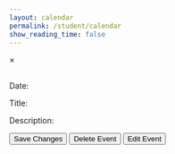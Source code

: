 ```yaml
---
layout: calendar
permalink: /student/calendar
show_reading_time: false
---
```


<html lang="en">
    <head>
        <meta charset="UTF-8">
        <meta name="viewport" content="width=device-width, initial-scale=1.0">
        <link rel="stylesheet" href="https://cdn.jsdelivr.net/npm/fullcalendar@5.11.0/main.min.css">
        <!-- Tailwind CSS CDN -->
        <link href="https://cdn.jsdelivr.net/npm/tailwindcss@2.2.19/dist/tailwind.min.css" rel="stylesheet">
        <style>
          #eventModal {
            z-index: 99999 !important;
            position: fixed !important;
          }
          #calendar {
            z-index: 1 !important;
            position: relative !important;
          }
          body, html {
            overflow: visible !important;
          }
                    /* Make FullCalendar smaller on small screens */
          @media (max-width: 640px) {
            #calendar {
              font-size: 10px !important;
              min-height: 300px !important;
              height: 60vh !important;
            }
            .fc-toolbar-title {
              font-size: 1rem !important;
            }
            .fc-button {
              font-size: 0.7rem !important;
              padding: 0.2rem 0.4rem !important;
            }
            .fc-daygrid-day-number,
            .fc-col-header-cell-cushion {
              font-size: 0.8rem !important;
              padding: 0.1rem !important;
            }
            .fc-event {
              font-size: 0.7rem !important;
              padding: 0.1rem 0.2rem !important;
            }
          }
          .fc-toolbar {
            background: #18181b;
            border-radius: 1rem;
            margin-bottom: 1.5rem;
            padding: 1rem 1.5rem;
            box-shadow: 0 4px 24px 0 rgba(0,0,0,0.15);
            display: flex;
            flex-wrap: wrap;
            align-items: center;
            justify-content: space-between;
          }
          .fc-toolbar .fc-button-group {
            gap: 0.5rem;
          }
          .fc-toolbar .fc-button {
            background: #27272a;
            color: #fff;
            border: none;
            border-radius: 0.75rem;
            font-weight: 600;
            font-size: 1rem;
            padding: 0.5rem 1.2rem;
            margin: 0 0.15rem;
            transition: background 0.2s, color 0.2s, box-shadow 0.2s;
            box-shadow: 0 2px 8px 0 rgba(0,0,0,0.08);
          }
          .fc-toolbar .fc-button.fc-button-active,
          .fc-toolbar .fc-button:focus,
          .fc-toolbar .fc-button:hover {
            background: #ef4444;
            color: #fff;
            outline: none;
            box-shadow: 0 4px 16px 0 rgba(239,68,68,0.15);
          }
          .fc-toolbar .fc-button.fc-allButton-button { background: #6b7280; }
          .fc-toolbar .fc-button.fc-csaButton-button { background: #991b1b; }
          .fc-toolbar .fc-button.fc-cspButton-button { background: #2563eb; }
          .fc-toolbar .fc-button.fc-csseButton-button { background: #047857; }
          .fc-toolbar .fc-button.fc-allButton-button:hover { background: #9ca3af; }
          .fc-toolbar .fc-button.fc-csaButton-button:hover { background: #dc2626; }
          .fc-toolbar .fc-button.fc-cspButton-button:hover { background: #3b82f6; }
          .fc-toolbar .fc-button.fc-csseButton-button:hover { background: #10b981; }
          .fc-toolbar-title {
            color: #fff;
            font-size: 2rem;
            font-weight: 700;
            letter-spacing: 0.02em;
            margin: 0 1rem;
            text-shadow: 0 2px 8px rgba(0,0,0,0.15);
          }
          @media (max-width: 640px) {
            .fc-toolbar {
              flex-direction: column;
              align-items: stretch;
              padding: 0.5rem 0.5rem;
              border-radius: 0.5rem;
            }
            .fc-toolbar-title {
              font-size: 1.2rem !important;
              margin: 0.5rem 0;
            }
            .fc-toolbar .fc-button {
              font-size: 0.8rem;
              padding: 0.3rem 0.7rem;
              border-radius: 0.5rem;
            }
          }
        </style>
    </head>
    <body class="bg-black min-h-screen">
        <!-- FullCalendar Container -->
        <div id="calendar" class="ml-5 box-border z-0 overflow-hidden"></div>
        <!-- Modal -->
        <div id="eventModal" class="fixed z-[99999] inset-0 flex items-center justify-center bg-black bg-opacity-70 backdrop-blur-sm pt-12 hidden">
            <div class="relative bg-gray-900 mx-auto my-12 p-8 rounded-2xl shadow-2xl max-w-xl min-h-fit w-full text-white font-sans">
                <span class="text-gray-400 absolute right-8 top-6 text-3xl font-bold cursor-pointer transition-colors duration-300 hover:text-red-600" id="closeModal">&times;</span>
                <h2 id="eventTitle" class="text-white text-4xl font-bold mb-6"></h2>
                <div>
                    <label for="editDate" class="block mt-2 mb-1 text-lg font-semibold">Date:</label>
                    <p id="editDateDisplay" contentEditable='false' class="w-full p-3 rounded-xl border border-gray-700 text-base bg-gray-800 text-white box-border mb-4"></p>
                    <input type="date" id="editDate" style="display: none;" class="w-full p-3 rounded-xl border border-gray-700 text-base bg-gray-800 text-white box-border mb-4">
                    <label for="editTitle" class="block mt-2 mb-1 text-lg font-semibold">Title:</label>
                    <p id="editTitle" contentEditable='false' class="w-full p-3 rounded-xl border border-gray-700 text-base bg-gray-800 text-white box-border mb-4"></p>
                    <label for="editDescription" class="block mt-2 mb-1 text-lg font-semibold">Description:</label>
                    <p id="editDescription" contentEditable='false' class="w-full p-3 rounded-xl border border-gray-700 text-base bg-gray-800 text-white box-border mb-4 max-h-64 overflow-y-auto whitespace-pre-wrap"></p>
                    <!-- Type Dropdown (commented out)
                    <label for="editType" class="block mt-2">Type:</label>
                    <select id="editType" class="w-full p-3 my-4 rounded-xl border border-gray-700 text-base bg-gray-800 text-white box-border">
                        <option value="Select">Select</option>
                        <option value="Checkpoint">Checkpoint</option>
                        <option value="Live Review">Live Review</option>
                        <option value="Seed">Seed</option>
                    </select>
                    -->
                    <button id="saveButton" class="w-full p-3 bg-red-700 text-white rounded-xl text-base font-bold cursor-pointer transition duration-200 hover:bg-red-900 mt-2 hidden">Save Changes</button>
                    <button id="deleteButton" class="w-full p-3 bg-red-700 text-white rounded-xl text-base font-bold cursor-pointer transition duration-200 hover:bg-red-900 mt-2">Delete Event</button>
                    <button id="editButton" class="w-full p-3 bg-red-700 text-white rounded-xl text-base font-bold cursor-pointer transition duration-200 hover:bg-red-900 mt-2">Edit Event</button>
                </div>
            </div>
        </div>
        <!-- FullCalendar JS -->
        <script src="https://cdn.jsdelivr.net/npm/fullcalendar@5.11.0/main.min.js"></script>
        <script type="module">
            import { javaURI, fetchOptions } from '{{site.baseurl}}/assets/js/api/config.js';
            let allEvents = []; // Global array to store all events
            let currentFilter = null; // Track the current filter
            document.addEventListener("DOMContentLoaded", function () {
                let currentEvent = null;
                let isAddingNewEvent = false;
                let calendar;
                function request() {
                    return fetch(`${javaURI}/api/calendar/events`, fetchOptions)
                        .then(response => {
                            if (response.status !== 200) {
                                console.error("HTTP status code: " + response.status);
                                return null;
                            }
                            return response.json();
                        })
                        .catch(error => {
                            console.error("Fetch error: ", error);
                            return null;
                        });
                }
                function getAssignments() {
                    return fetch(`${javaURI}/api/assignments/`)
                        .then(response => {
                            if (!response.ok) {
                                throw new Error(`HTTP error! status: ${response.status}`);
                            }
                            return response.json();
                        })
                        .catch(error => {
                            console.error("Error fetching assignments:", error);
                            return null;
                        });
                }
                function handleRequest() {
                    Promise.all([request(), getAssignments()])
                        .then(([calendarEvents, assignments]) => {
                            allEvents = []; // Reset allEvents
                            if (calendarEvents !== null) {
                                calendarEvents.forEach(event => {
                                    let color = "#808080";
                                    if (event.class == "CSP") {
                                        color = "#3788d8";
                                    } else if (event.class == "CSSE") {
                                        color = "#008000";
                                    }
                                    allEvents.push({
                                        id: event.id,
                                        period: event.period,
                                        //type: event.type,
                                        title: event.title.replace(/\(P[13]\)/gi, ""),
                                        description: event.description,
                                        start: event.date,
                                        color: color
                                    });
                                });
                            }
                            if (assignments !== null) {
                                assignments.forEach(assignment => {
                                    const [month, day, year] = assignment.dueDate.split('/');
                                    const dueDate = new Date(year, month - 1, day).getTime();
                                    allEvents.push({
                                        id: assignment.id,
                                        title: assignment.name,
                                        description: assignment.description,
                                        start: formatDate(dueDate),
                                        color: "#FFA500"
                                    });
                                });
                            }
                            displayCalendar(filterEventsByClass(currentFilter)); // Display filtered events
                        });
                }
                function displayCalendar(events) {
                    const calendarEl = document.getElementById('calendar');
                    if (calendar) {
                        calendar.destroy(); // Destroy the existing calendar instance
                    }
                    calendar = new FullCalendar.Calendar(calendarEl, {
                        initialView: 'dayGridMonth',
                        headerToolbar: {
                            left: 'prev,next today allButton,csaButton,cspButton,csseButton',
                            center: 'title',
                            right: 'dayGridMonth,dayGridWeek,dayGridDay'
                        },
                        customButtons: {
                            allButton: {
                                text: 'All',
                                click: function () {
                                    currentFilter = null;
                                    displayCalendar(filterEventsByClass(currentFilter));
                                }
                            },            
                            csaButton: {
                                text: 'CSA',
                                click: function () {
                                    currentFilter = "CSA";
                                    displayCalendar(filterEventsByClass(currentFilter));
                                }
                            },            
                            cspButton: {
                                text: 'CSP',
                                click: function () {
                                    currentFilter = "CSP";
                                    displayCalendar(filterEventsByClass(currentFilter));
                                }
                            },
                            csseButton: {
                                text: 'CSSE',
                                click: function () {
                                    currentFilter = "CSSE";
                                    displayCalendar(filterEventsByClass(currentFilter));
                                }
                            }
                        },
                        views: {
                            dayGridMonth: { buttonText: 'Month' },
                            dayGridWeek: { buttonText: 'Week' },
                            dayGridDay: { buttonText: 'Day' }
                        },
                        events: events,
                        eventClick: function (info) {
                            currentEvent = info.event;
                            document.getElementById('eventTitle').textContent = currentEvent.title;
                            // document.getElementById('eventDate').textContent = formatDate(currentEvent.start);
                            document.getElementById('editTitle').innerHTML = currentEvent.title;
                            document.getElementById('editDescription').innerHTML = slackToHtml(currentEvent.extendedProps.description || "");
                            document.getElementById('editDateDisplay').textContent = formatDisplayDate(currentEvent.start);
                            document.getElementById('editDate').value = formatDate(currentEvent.start);
                            document.getElementById("eventModal").style.display = "block";
                            document.getElementById("deleteButton").style.display = "inline-block";
                            document.getElementById("editButton").style.display = "inline-blocK";
                        },
                        dateClick: function (info) {
                            // if (!currentFilter) {
                            //     alert("Please select a class (CSA, CSP, or CSSE) before adding an event.");
                            //     return;
                            // }
                            isAddingNewEvent = true;
                            document.getElementById("eventTitle").textContent = "Add New Event";
                            document.getElementById("editTitle").innerHTML = "";
                            document.getElementById("editDescription").innerHTML = "";
                            document.getElementById("editDescription").contentEditable = true;
                            document.getElementById("editTitle").contentEditable = true;
                            document.getElementById('editDateDisplay').textContent = formatDisplayDate(info.date);
                            document.getElementById('editDate').value = formatDate(info.date);
                            document.getElementById("eventModal").style.display = "block";
                            document.getElementById("deleteButton").style.display = "none";
                            document.getElementById("editButton").style.display = "none";
                            document.getElementById("saveButton").style.display = "inline-block";
                            document.getElementById("saveButton").onclick = function () {
                                const updatedTitle = document.getElementById("editTitle").innerHTML.trim();
                                const updatedDescription = document.getElementById("editDescription").innerHTML;
                                const updatedDate = document.getElementById("editDate").value;
                                if (!updatedTitle || !updatedDescription || !updatedDate) {
                                    alert("Title, Description, and Date cannot be empty!");
                                    return;
                                }
                                const newEventPayload = {
                                    title: updatedTitle,
                                    description: updatedDescription,
                                    date: updatedDate,
                                    period: currentFilter, // Event class (CSA, CSP, CSSE)
                                };
                                const newEvent = {
                                    id: Date.now().toString(), // Generate a unique ID
                                    title: updatedTitle,
                                    description: updatedDescription,
                                    start: updatedDate,
                                    period: currentFilter, // Assign the current filter (CSA, CSP, CSSE)
                                    color: getEventColor(currentFilter)
                                };
                                allEvents.push(newEvent); // Add to allEvents
                                displayCalendar(filterEventsByClass(currentFilter)); // Refresh calendar
                                document.getElementById("eventModal").style.display = "none";
                                fetch(`${javaURI}/api/calendar/add_event`, {
                                    method: "POST",
                                    headers: { "Content-Type": "application/json" },
                                    body: JSON.stringify(newEventPayload),
                                })
                                .then(response => {
                                    if (!response.ok) {
                                        throw new Error(`Failed to add new event: ${response.status} ${response.statusText}`);
                                    }
                                    return response.json();
                                })
                                .then(() => {
                                    // Re-fetch events from the backend to ensure the calendar is up-to-date
                                    handleRequest();
                                    document.getElementById("eventModal").style.display = "none";
                                })
                                .catch(error => {
                                    console.error("Error adding event:", error);
                                });
                            };
                        },
                        eventMouseEnter: function (info) {
                            const tooltip = document.createElement('div');
                            tooltip.className = 'event-tooltip';
                            tooltip.innerHTML = `<strong>${info.event.title}</strong><br>${info.event.extendedProps.description || ''}`;
                            document.body.appendChild(tooltip);
                            tooltip.style.left = info.jsEvent.pageX + 'px';
                            tooltip.style.top = info.jsEvent.pageY + 'px';
                        },
                        eventMouseLeave: function () {
                            const tooltips = document.querySelectorAll('.event-tooltip');
                            tooltips.forEach(tooltip => tooltip.remove());
                        }
                    });
                    calendar.render();
                }
                function filterEventsByClass(className) {
                    if (!className) return allEvents; // If no filter is applied, return all events
                    return allEvents.filter(event => event.period === className);
                }
                function formatDate(dateString) {
                    const date = new Date(dateString);
                    return date.toISOString().split("T")[0];
                }
                document.getElementById("closeModal").onclick = function () {
                    document.getElementById('editDateDisplay').style.display = 'block';
                    document.getElementById('editDateDisplay').style.display = 'block';
                    document.getElementById('editDate').style.display = 'none';
                    document.getElementById("saveButton").style.display = "none";
                    document.getElementById("eventModal").style.display = "none";
                    document.getElementById("editTitle").contentEditable = false;
                    document.getElementById("editDescription").contentEditable = false;
                    document.getElementById("eventModal").style.display = "none";
                };
                document.getElementById("saveButton").onclick = function () {
                    const updatedTitle = document.getElementById("editTitle").innerHTML.trim();
                    const updatedDescription = document.getElementById("editDescription").innerHTML;
                    const updatedDate = document.getElementById("editDate").value;
                    document.getElementById("saveButton").style.display = "none";
                    document.getElementById('editDateDisplay').style.display = 'block';
                    document.getElementById('editDate').style.display = 'none';
                    document.getElementById('editDateDisplay').textContent = formatDisplayDate(new Date(updatedDate));
                    document.getElementById("editDescription").contentEditable = false;
                    if (!updatedTitle || !updatedDescription || !updatedDate) {
                        alert("Title, Description, and Date cannot be empty!");
                        return;
                    }
                    if (isAddingNewEvent) {
                        const newEventPayload = {
                            title: updatedTitle,
                            description: updatedDescription,
                            date: updatedDate,
                            period: currentFilter, // Event class (CSA, CSP, CSSE)
                        };
                        fetch(`${javaURI}/api/calendar/add_event`, {
                            method: "POST",
                            headers: { "Content-Type": "application/json" },
                            body: JSON.stringify(newEventPayload),
                        })
                        .then(response => {
                            if (!response.ok) {
                                throw new Error(`Failed to add new event: ${response.status} ${response.statusText}`);
                            }
                            return response.json(); // Parse the response JSON if needed
                        })
                        .then(newEvent => {
                            calendar.addEvent({
                                id: newEvent.id,
                                title: newEvent.title,
                                start: newEvent.date,
                                description: newEvent.description,
                                color: newEvent.color || "#808080",
                            });
                            document.getElementById("eventModal").style.display = "none";
                        })
                        .catch(error => {
                            console.warn("Error adding event to Slack:", error);
                            alert("This event has been added to the calendar but could not be updated in Slack.");
                            calendar.addEvent({
                                title: updatedTitle,
                                start: updatedDate,
                                description: updatedDescription,
                                color: "#808080"
                            });
                            document.getElementById("eventModal").style.display = "none";
                        });
                    } else {
                        const payload = { newTitle: updatedTitle, description: updatedDescription, date: updatedDate };
                        const id = currentEvent.id;
                        fetch(`${javaURI}/api/calendar/edit/${id}`, {
                            method: "PUT",
                            headers: { "Content-Type": "application/json" },
                            body: JSON.stringify(payload),
                        })
                        .then(response => {
                            if (!response.ok) {
                                throw new Error(`Failed to update event: ${response.status} ${response.statusText}`);
                            }
                            return response.text();
                        })
                        .then(() => {
                            currentEvent.setProp("title", updatedTitle);
                            currentEvent.setExtendedProp("description", updatedDescription);
                            currentEvent.setStart(updatedDate);
                            document.getElementById("eventModal").style.display = "none";
                        })
                        .catch(error => {
                            console.warn("Error updating event in Slack:", error);
                            alert("This event has been updated in the calendar but could not be updated in Slack.");
                            currentEvent.setProp("title", updatedTitle);
                            currentEvent.setExtendedProp("description", updatedDescription);
                            currentEvent.setStart(updatedDate);
                            document.getElementById("eventModal").style.display = "none";
                        });
                    }
                };
                document.getElementById("editButton").onclick = function () {
                    document.getElementById('editDateDisplay').style.display = 'none';
                    document.getElementById('editDate').style.display = 'block';
                    document.getElementById("deleteButton").style.display = 'none';
                    document.getElementById("saveButton").style.display = 'inline-block';
                    document.getElementById("editDescription").contentEditable = true;
                    document.getElementById("editTitle").contentEditable = true;
                    console.log(currentEvent.extendedProps.description || "");
                    document.getElementById("editDescription").innerHTML = currentEvent.extendedProps.description || "";
                };
                document.getElementById("deleteButton").onclick = function () {
                    if (!currentEvent) return;
                    const id = currentEvent.id;
                    const confirmation = confirm(`Are you sure you want to delete "${currentEvent.title}"?`);
                    if (!confirmation) return;
                    fetch(`${javaURI}/api/calendar/delete/${id}`, {
                        method: "DELETE",
                        headers: { "Content-Type": "application/json" }
                    })
                    .then(response => {
                        if (!response.ok) {
                            throw new Error(`Failed to delete event: ${response.status} ${response.statusText}`);
                        }
                        return response.text();
                    })
                    .then(() => {
                        currentEvent.remove();
                        document.getElementById("eventModal").style.display = "none";
                    })
                    .catch(error => {
                        console.error("Error deleting event:", error);
                        alert("This event has been removed from the calendar but could not be deleted from Slack.");
                        currentEvent.remove();
                        document.getElementById("eventModal").style.display = "none";
                    });
                };
                handleRequest();
            });
            document.addEventListener('keydown', function (event) {
                if (event.key === 'Escape') {
                    document.getElementById('editDateDisplay').style.display = 'block';
                    document.getElementById('editDate').style.display = 'none';
                    document.getElementById("saveButton").style.display = "none";
                    document.getElementById("eventModal").style.display = "none";
                    document.getElementById("editTitle").contentEditable = false;
                    document.getElementById("editDescription").contentEditable = false;
                }
            });
            window.onclick = function (event) {
            const modal = document.getElementById("eventModal");
            if (event.target === modal) {
                document.getElementById('editDateDisplay').style.display = 'block';
                document.getElementById('editDate').style.display = 'none';
                document.getElementById("saveButton").style.display = "none";
                document.getElementById("eventModal").style.display = "none";
                document.getElementById("editTitle").contentEditable = false;
                document.getElementById("editDescription").contentEditable = false;
                modal.style.display = "none";
            }
        };
        function getEventColor(type) {
                switch (type) {
                    case 'Homework':
                        return '#3788d8';
                    case 'Checkpoint':
                        return '#008000';
                    case 'Class Homework':
                        return '#FFA500';
                    case 'Live Review':
                        return '#FF0000';
                    case 'Seed':
                        return '#808080';
                    default:
                        return '#808080';
                }
            }
            function slackToHtml(text) {
                if (!text) return '';
                // First pass - handle code blocks to prevent their content from being processed
                let processed = text;
                const codeBlocks = [];
                processed = processed.replace(/```([\s\S]*?)```/g, (match, content) => {
                    codeBlocks.push(content);
                    return `%%CODEBLOCK${codeBlocks.length-1}%%`;
                });
                // Second pass - handle inline code
                const inlineCodes = [];
                processed = processed.replace(/`([^`]+)`/g, (match, content) => {
                    inlineCodes.push(content);
                    return `%%INLINECODE${inlineCodes.length-1}%%`;
                })
                // Third pass - handle links
                const links = [];
                processed = processed.replace(/<((https?|ftp|mailto):[^|>]+)(?:\|([^>]+))?>/g, (match, url, protocol, text) => {
                    const linkText = text || url;
                    links.push({url, linkText});
                    return `%%LINK${links.length-1}%%`;
                });
                // Process formatting (bold, italic, strikethrough) with nesting support
                processed = processed
                    .replace(/(\*)([^*]+)\1/g, '<strong>$2</strong>')
                    .replace(/(_)([^_]+)\1/g, '<em>$2</em>')
                    .replace(/(~)([^~]+)\1/g, '<del>$2</del>');
                // Restore code blocks
                processed = processed.replace(/%%CODEBLOCK(\d+)%%/g, (match, index) => {
                    return `<pre><code>${escapeHtml(codeBlocks[index])}</code></pre>`;
                });
                // Restore inline code
                processed = processed.replace(/%%INLINECODE(\d+)%%/g, (match, index) => {
                    return `<code>${escapeHtml(inlineCodes[index])}</code>`;
                });
                // Rstore links
                processed = processed.replace(/%%LINK(\d+)%%/g, (match, index) => {
                    const {url, linkText} = links[index];
                    return `<a href="${escapeHtml(url)}" target="_blank" rel="noopener">${escapeHtml(linkText)}</a>`;
                });
                // Convert newlines to <br> and preserve multiple newlines
                processed = processed.replace(/\n/g, '<br>');
                return processed;
            }
            // Helper function to escape HTML special characters
            function escapeHtml(unsafe) {
                if (!unsafe) return '';
                return unsafe
                    .replace(/&/g, "&amp;")
                    .replace(/</g, "&lt;")
                    .replace(/>/g, "&gt;")
                    .replace(/"/g, "&quot;")
                    .replace(/'/g, "&#039;");
            }
            function formatDisplayDate(dateString) {
                const date = new Date(dateString);
                return date.toLocaleDateString('en-US', { 
                    weekday: 'long', 
                    year: 'numeric', 
                    month: 'long', 
                    day: 'numeric' 
                });
            }
        </script>
    </body>
</html>